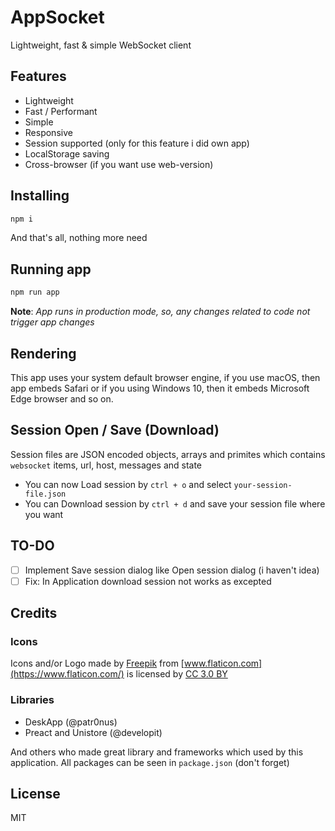 # AppSocket

Lightweight, fast & simple WebSocket client

## Features

- Lightweight
- Fast / Performant
- Simple
- Responsive
- Session supported (only for this feature i did own app)
- LocalStorage saving
- Cross-browser (if you want use web-version)

## Installing

```bash
npm i
```

And that's all, nothing more need

## Running app

```bash
npm run app
```

**Note**: _App runs in production mode, so, any changes related to code not trigger app changes_

## Rendering

This app uses your system default browser engine, if you use macOS, then app embeds Safari or if you using Windows 10, then it embeds Microsoft Edge browser and so on.

## Session Open / Save (Download)

Session files are JSON encoded objects, arrays and primites which contains `websocket` items, url, host, messages and state

- You can now Load session by `ctrl + o` and select `your-session-file.json`
- You can Download session by `ctrl + d` and save your session file where you want

## TO-DO

- [ ] Implement Save session dialog like Open session dialog (i haven't idea)
- [ ] Fix: In Application download session not works as excepted

## Credits

### Icons

Icons and/or Logo made by [Freepik](https://www.freepik.com/) from [www.flaticon.com](https://www.flaticon.com/) is licensed by [CC 3.0 BY](http://creativecommons.org/licenses/by/3.0/)

### Libraries

- DeskApp (@patr0nus)
- Preact and Unistore (@developit)

And others who made great library and frameworks which used by this application. All packages can be seen in `package.json` (don't forget)

## License

MIT
